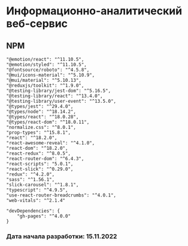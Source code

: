# Информационно-аналитический веб-сервис

## NPM

    "@emotion/react": "^11.10.5",
    "@emotion/styled": "^11.10.5",
    "@fontsource/roboto": "^4.5.8",
    "@mui/icons-material": "^5.10.9",
    "@mui/material": "^5.10.13",
    "@reduxjs/toolkit": "^1.9.0",
    "@testing-library/jest-dom": "^5.16.5",
    "@testing-library/react": "^13.4.0",
    "@testing-library/user-event": "^13.5.0",
    "@types/jest": "^29.4.0",
    "@types/node": "^18.14.2",
    "@types/react": "^18.0.28",
    "@types/react-dom": "^18.0.11",
    "normalize.css": "^8.0.1",
    "prop-types": "^15.8.1",
    "react": "^18.2.0",
    "react-awesome-reveal": "^4.1.0",
    "react-dom": "^18.2.0",
    "react-redux": "^8.0.5",
    "react-router-dom": "^6.4.3",
    "react-scripts": "5.0.1",
    "react-slick": "^0.29.0",
    "redux": "^4.2.0",
    "sass": "^1.56.1",
    "slick-carousel": "^1.8.1",
    "typescript": "^4.9.5",
    "use-react-router-breadcrumbs": "^4.0.1",
    "web-vitals": "^2.1.4"

    "devDependencies": {
        "gh-pages": "^4.0.0"
    }

### Дата начала разработки: 15.11.2022